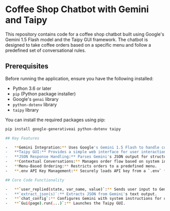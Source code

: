 # Coffee Shop Chatbot with Gemini and Taipy

This repository contains code for a coffee shop chatbot built using Google's Gemini 1.5 Flash model and the Taipy GUI framework. The chatbot is designed to take coffee orders based on a specific menu and follow a predefined set of conversational rules.

## Prerequisites

Before running the application, ensure you have the following installed:

-   Python 3.6 or later
-   `pip` (Python package installer)
-   Google's `genai` library
-   `python-dotenv` library
-   `taipy` library

You can install the required packages using pip:

```bash
pip install google-generativeai python-dotenv taipy

## Key Features

-   **Gemini Integration:** Uses Google's Gemini 1.5 Flash to handle coffee order conversations.
-   **Taipy GUI:** Provides a simple web interface for user interaction.
-   **JSON Response Handling:** Parses Gemini's JSON output for structured responses.
-   **Contextual Conversations:** Manages order flow based on system instructions.
-   **Menu-Based Ordering:** Restricts orders to a predefined menu.
-   **.env API Key Management:** Securely loads API key from a `.env` file.

## Core Code Functionality

-   **`user_replied(state, var_name, value)`:** Sends user input to Gemini and updates the chatbot's response.
-   **`extract_json(s)`:** Extracts JSON from Gemini's text output.
-   **`chat_config`:** Configures Gemini with system instructions for order handling.
-   **`Gui(page).run(...)`:** Launches the Taipy GUI.
